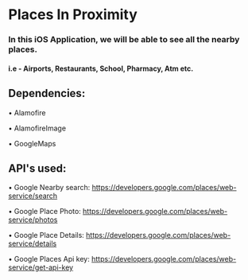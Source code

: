 # Places In Proximity

### In this iOS Application, we will be able to see all the nearby places. 

####  i.e - Airports, Restaurants, School, Pharmacy, Atm etc. 

##  Dependencies:

  • Alamofire
  
  • AlamofireImage
  
  • GoogleMaps
  

## API's used:

   • Google Nearby search: https://developers.google.com/places/web-service/search
    
   • Google Place Photo: https://developers.google.com/places/web-service/photos
    
   • Google Place Details: https://developers.google.com/places/web-service/details
    
   • Google Places Api key: https://developers.google.com/places/web-service/get-api-key
